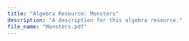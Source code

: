 ```yaml
---
title: "Algebra Resource: Monsters"
description: "A description for this algebra resource."
file_name: "Monsters.pdf"
---
```


